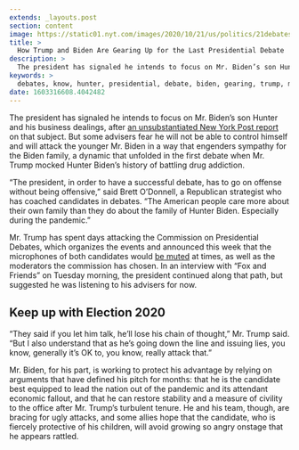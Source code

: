 ```yaml
--- 
extends: _layouts.post 
section: content 
image: https://static01.nyt.com/images/2020/10/21/us/politics/21debatesetup/21debatesetup-facebookJumbo.jpg 
title: > 
  How Trump and Biden Are Gearing Up for the Last Presidential Debate 
description: > 
  The president has signaled he intends to focus on Mr. Biden’s son Hunter and his business dealings, after an unsubstantiated New York Post report on that subject.But some advisers fear he will not be able to control himself and will attack the younger Mr. Biden in a way that engenders sympathy for the Biden family, a dynamic that unfolded in the first debate when Mr. Trump mocked Hunter Biden’s history of battling drug addiction.“The president, in order to have a successful debate, has to go on offense without being offensive,” said Brett O’Donnell, a Republican strategist who has coached candidates in debates.“The American people care more about their own family than they do about the family of Hunter Biden.Keep up with Election 2020“They said if you let him talk, he’ll lose his chain of thought,” Mr. Trump said. 
keywords: > 
  debates, know, hunter, presidential, debate, biden, gearing, trump, mr, president, commission, family 
date: 1603316608.4042482 
--- 
```

<div><p class="css-158dogj evys1bk0">The president has signaled he intends to focus on Mr. Biden&#8217;s son Hunter and his business dealings, after <a class="css-1g7m0tk" href="https://www.nytimes.com/2020/10/18/business/media/new-york-post-hunter-biden.html" title="">an unsubstantiated New York Post report</a> on that subject. But some<strong class="css-8qgvsz ebyp5n10"> </strong>advisers fear he will not be able to control himself and will attack the younger Mr. Biden in a way that engenders sympathy for the Biden family, a dynamic that unfolded in the first debate when Mr. Trump mocked Hunter Biden&#8217;s history of battling drug addiction.</p><p class="css-158dogj evys1bk0">&#8220;The president, in order to have a successful debate, has to go on offense without being offensive,&#8221; said Brett O&#8217;Donnell, a Republican strategist who has coached candidates in debates. &#8220;The American people care more about their own family than they do about the family of Hunter Biden. Especially during the pandemic.&#8221;</p><p class="css-158dogj evys1bk0">Mr. Trump has spent days attacking the Commission on Presidential Debates, which organizes the events and announced this week that the microphones of both candidates would <a class="css-1g7m0tk" href="https://www.nytimes.com/2020/10/19/us/politics/trump-biden-muted-debate.html" title="">be muted</a> at times, as well as the moderators the commission has chosen. In an interview with &#8220;Fox and Friends&#8221; on Tuesday morning, the president continued along that path, but suggested he was listening to his advisers for now.</p><p class="notification-copy">
      <h2>Keep up with Election 2020</h2>
    </p>
    <p id="notification-target"></p>
      <p id="debate-target"></p>
      <p id="polling-target"></p>
    <p class="css-158dogj evys1bk0">&#8220;They said if you let him talk, he&#8217;ll lose his chain of thought,&#8221; Mr. Trump said. &#8220;But I also understand that as he&#8217;s going down the line and issuing lies, you know, generally it&#8217;s OK to, you know, really attack that.&#8221;</p><p class="css-158dogj evys1bk0">Mr. Biden, for his part, is working to protect his advantage by relying on arguments that have defined his pitch for months: that he is the candidate best equipped to lead the nation out of the pandemic and its attendant economic fallout, and that he can restore stability and a measure of civility to the office after Mr. Trump&#8217;s turbulent tenure. He and his team, though, are bracing for ugly attacks, and some allies hope that the candidate, who is fiercely protective of his children, will avoid growing so angry onstage that he appears rattled.</p></div>